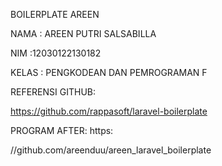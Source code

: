 BOILERPLATE AREEN




NAMA  : AREEN PUTRI SALSABILLA




NIM   :12030122130182




KELAS  : PENGKODEAN DAN PEMROGRAMAN F




REFERENSI GITHUB:


https://github.com/rappasoft/laravel-boilerplate

PROGRAM AFTER: https:


//github.com/areenduu/areen_laravel_boilerplate








